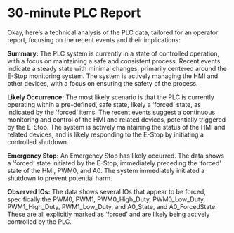 # 30-minute PLC Report

Okay, here’s a technical analysis of the PLC data, tailored for an operator report, focusing on the recent events and their implications:

**Summary:** The PLC system is currently in a state of controlled operation, with a focus on maintaining a safe and consistent process. Recent events indicate a steady state with minimal changes, primarily centered around the E-Stop monitoring system. The system is actively managing the HMI and other devices, with a focus on ensuring the safety of the process.

**Likely Occurrence:** The most likely scenario is that the PLC is currently operating within a pre-defined, safe state, likely a ‘forced’ state, as indicated by the ‘forced’ items. The recent events suggest a continuous monitoring and control of the HMI and related devices, potentially triggered by the E-Stop. The system is actively maintaining the status of the HMI and related devices, and is likely responding to the E-Stop by initiating a controlled shutdown.

**Emergency Stop:**  An Emergency Stop has likely occurred. The data shows a ‘forced’ state initiated by the E-Stop, immediately preceding the ‘forced’ state of the HMI, PWM0, and A0.  The system immediately initiated a shutdown to prevent potential harm.

**Observed IOs:** The data shows several IOs that appear to be forced, specifically the PWM0, PWM1, PWM0_High_Duty, PWM0_Low_Duty, PWM1_High_Duty, PWM1_Low_Duty, and A0_State, and A0_ForcedState. These are all explicitly marked as ‘forced’ and are likely being actively controlled by the PLC.
